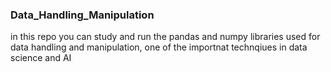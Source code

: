 ### Data_Handling_Manipulation
in this repo you can study and run the pandas and numpy libraries used for data handling and manipulation, one of the importnat technqiues in data science and AI
